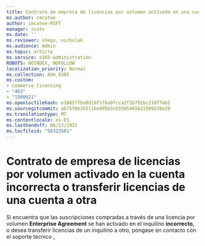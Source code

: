 ```yaml
---
title: Contrato de empresa de licencias por volumen activado en una cuenta incorrecta
ms.author: cmcatee
author: cmcatee-MSFT
manager: scotv
ms.date: ''
ms.reviewer: shegu, nicholak
ms.audience: Admin
ms.topic: article
ms.service: o365-administration
ROBOTS: NOINDEX, NOFOLLOW
localization_priority: Normal
ms.collection: Adm_O365
ms.custom:
- commerce_licensing
- "463"
- "1500021"
ms.openlocfilehash: e1885ffba9d1df1fba0fcca2f2b792bc218f7ab2
ms.sourcegitcommit: ab75f66355116e995b3cb5505465b31989339e28
ms.translationtype: MT
ms.contentlocale: es-ES
ms.lasthandoff: 08/13/2021
ms.locfileid: "58323501"
---
```

# <a name="volume-licensing-enterprise-agreement-activated-on-the-wrong-account-or-transferring-licenses-from-one-account-to-another"></a>Contrato de empresa de licencias por volumen activado en la cuenta incorrecta o transferir licencias de una cuenta a otra

Si encuentra que las suscripciones compradas a través de una licencia por volumen **Enterprise Agreement**  se han activado en el inquilino **incorrecto,** o desea transferir licencias de un inquilino a otro, póngase en contacto con el soporte técnico [.](https://go.microsoft.com/fwlink/p/?linkid=518322)